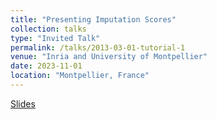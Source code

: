 ```yaml
---
title: "Presenting Imputation Scores"
collection: talks
type: "Invited Talk"
permalink: /talks/2013-03-01-tutorial-1
venue: "Inria and University of Montpellier"
date: 2023-11-01
location: "Montpellier, France"
---
```


[Slides](/files/Presentation__IScores.pdf)

